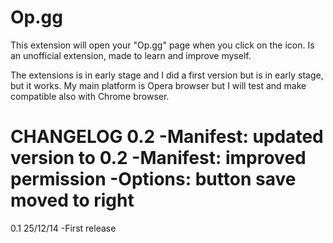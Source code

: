 Op.gg
=====

This extension will open your "Op.gg" page when you click on the icon.
Is an unofficial extension, made to learn and improve myself.

The extensions is in early stage and I did a first version but is in early stage, but it works.
My main platform is Opera browser but I will test and make compatible also with Chrome browser.

CHANGELOG
0.2
-Manifest: updated version to 0.2
-Manifest: improved permission
-Options: button save moved to right
=====
0.1 25/12/14
-First release